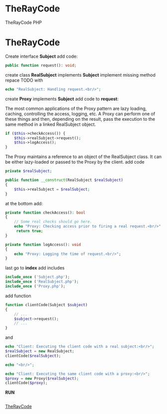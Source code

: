 # TheRayCode
TheRayCode PHP 
# TheRayCode
Create interface **Subject** add code:

```php
public function request(): void;
```
create class **RealSubject** implements **Subject**
implement missing method repace TODO with

```php
echo "RealSubject: Handling request.<br/>";
```
create **Proxy** implements **Subject** add code to **request**:

The most common applications of the Proxy pattern are lazy loading, caching, controlling the access, logging, etc. A Proxy can perform one of these things and then, depending on the result, pass the execution to the same method in a linked RealSubject object.

```php
if ($this->checkAccess()) {
    $this->realSubject->request();
    $this->logAccess();
}


```
The Proxy maintains a reference to an object of the RealSubject class. It can be either lazy-loaded or passed to the Proxy by the client.
add code

```php
private $realSubject;

public function __construct(RealSubject $realSubject)
{
    $this->realSubject = $realSubject;
}
```
at the bottom add:
```php
private function checkAccess(): bool
{
    // Some real checks should go here.
    echo "Proxy: Checking access prior to firing a real request.<br/>";
     return true;
}

private function logAccess(): void
{
    echo "Proxy: Logging the time of request.<br/>";
}
```
last go to **index** add includes
```php
include_once ('Subject.php');
include_once ('RealSubject.php');
include_once ('Proxy.php');
```
add function
```php
function clientCode(Subject $subject)
{
    // ...
    $subject->request();
    // ...
}
```

and
```php
echo "Client: Executing the client code with a real subject:<br/>";
$realSubject = new RealSubject;
clientCode($realSubject);

echo "<br/>";

echo "Client: Executing the same client code with a proxy:<br/>";
$proxy = new Proxy($realSubject);
clientCode($proxy);

```
**RUN**
```php
```


[TheRayCode](https://www.TheRayCode.com)

